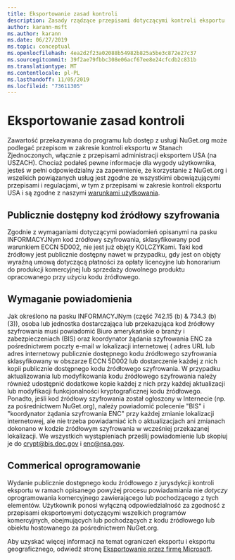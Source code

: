 ```yaml
---
title: Eksportowanie zasad kontroli
description: Zasady rządzące przepisami dotyczącymi kontroli eksportu
author: karann-msft
ms.author: karann
ms.date: 06/27/2019
ms.topic: conceptual
ms.openlocfilehash: 4ea2d2f23a02088b54982b825a5be3c872e27c37
ms.sourcegitcommit: 39f2ae79fbbc308e06acf67ee8e24cfcdb2c831b
ms.translationtype: MT
ms.contentlocale: pl-PL
ms.lasthandoff: 11/05/2019
ms.locfileid: "73611305"
---
```

# <a name="export-control-policy"></a>Eksportowanie zasad kontroli

Zawartość przekazywana do programu lub dostęp z usługi NuGet.org może podlegać przepisom w zakresie kontroli eksportu w Stanach Zjednoczonych, włącznie z przepisami administracji eksportem USA (na USZACH).  Chociaż podałeś pewne informacje dla wygody użytkownika, jesteś w pełni odpowiedzialny za zapewnienie, że korzystanie z NuGet.org i wszelkich powiązanych usług jest zgodne ze wszystkimi obowiązującymi przepisami i regulacjami, w tym z przepisami w zakresie kontroli eksportu USA i są zgodne z naszymi [warunkami użytkowania](https://www.nuget.org/policies/Terms).

## <a name="publicly-available-encryption-source-code"></a>Publicznie dostępny kod źródłowy szyfrowania

Zgodnie z wymaganiami dotyczącymi powiadomień opisanymi na pasku INFORMACYJNym kod źródłowy szyfrowania, sklasyfikowany pod warunkiem ECCN 5D002, nie jest już objęty KOLCZYKami.  Taki kod źródłowy jest publicznie dostępny nawet w przypadku, gdy jest on objęty wyraźną umową dotyczącą płatności za opłaty licencyjne lub honorarium do produkcji komercyjnej lub sprzedaży dowolnego produktu opracowanego przy użyciu kodu źródłowego.

## <a name="notification-requirement"></a>Wymaganie powiadomienia

Jak określono na pasku INFORMACYJNym (część 742.15 (b) & 734.3 (b) (3)), osoba lub jednostka dostarczająca lub przekazująca kod źródłowy szyfrowania musi powiadomić Biuro amerykańskie o branży i zabezpieczeniach (BIS) oraz koordynator żądania szyfrowania ENC za pośrednictwem poczty e-mail w lokalizacji internetowej ( adres URL lub adres internetowy publicznie dostępnego kodu źródłowego szyfrowania sklasyfikowany w obszarze ECCN 5D002 lub dostarczenie każdej z nich kopii publicznie dostępnego kodu źródłowego szyfrowania. W przypadku aktualizowania lub modyfikowania kodu źródłowego szyfrowania należy również udostępnić dodatkowe kopie każdej z nich przy każdej aktualizacji lub modyfikacji funkcjonalności kryptograficznej kodu źródłowego. Ponadto, jeśli kod źródłowy szyfrowania został ogłoszony w Internecie (np. za pośrednictwem NuGet.org), należy powiadomić polecenie "BIS" i "koordynator żądania szyfrowania ENC" przy każdej zmianie lokalizacji internetowej, ale nie trzeba powiadamiać ich o aktualizacjach ani zmianach dokonano w kodzie źródłowym szyfrowania w wcześniej przekazanej lokalizacji. We wszystkich wystąpieniach prześlij powiadomienie lub skopiuj je do crypt@bis.doc.gov i enc@nsa.gov.

## <a name="commerical-software"></a>Commerical oprogramowanie

Wydanie publicznie dostępnego kodu źródłowego z jurysdykcji kontroli eksportu w ramach opisanego powyżej procesu powiadamiania nie *dotyczy* oprogramowania komercyjnego zawierającego lub pochodzącego z tych elementów.  Użytkownik ponosi wyłączną odpowiedzialność za zgodność z przepisami eksportowymi dotyczącymi wszelkich programów komercyjnych, obejmujących lub pochodzących z kodu źródłowego lub obiektu hostowanego za pośrednictwem NuGet.org.

Aby uzyskać więcej informacji na temat ograniczeń eksportu i eksportu geograficznego, odwiedź stronę [Eksportowanie przez firmę Microsoft](https://www.microsoft.com/exporting).
